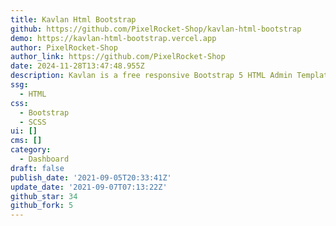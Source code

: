 ```yaml
---
title: Kavlan Html Bootstrap
github: https://github.com/PixelRocket-Shop/kavlan-html-bootstrap
demo: https://kavlan-html-bootstrap.vercel.app
author: PixelRocket-Shop
author_link: https://github.com/PixelRocket-Shop
date: 2024-11-28T13:47:48.955Z
description: Kavlan is a free responsive Bootstrap 5 HTML Admin Template
ssg:
  - HTML
css:
  - Bootstrap
  - SCSS
ui: []
cms: []
category:
  - Dashboard
draft: false
publish_date: '2021-09-05T20:33:41Z'
update_date: '2021-09-07T07:13:22Z'
github_star: 34
github_fork: 5
---
```

